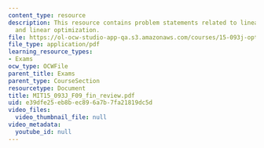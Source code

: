 ```yaml
---
content_type: resource
description: This resource contains problem statements related to linear programming
  and linear optimization.
file: https://ol-ocw-studio-app-qa.s3.amazonaws.com/courses/15-093j-optimization-methods-fall-2009/e39dfe25eb8bec896a7b7fa21819dc5d_MIT15_093J_F09_fin_review.pdf
file_type: application/pdf
learning_resource_types:
- Exams
ocw_type: OCWFile
parent_title: Exams
parent_type: CourseSection
resourcetype: Document
title: MIT15_093J_F09_fin_review.pdf
uid: e39dfe25-eb8b-ec89-6a7b-7fa21819dc5d
video_files:
  video_thumbnail_file: null
video_metadata:
  youtube_id: null
---
```

